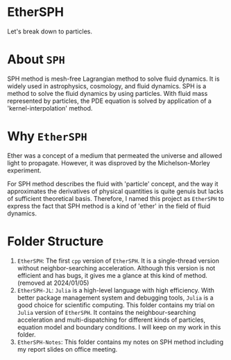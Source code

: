 # EtherSPH

Let's break down to particles.

# About `SPH`

SPH method is mesh-free Lagrangian method to solve fluid dynamics. It is widely used in astrophysics, cosmology, and fluid dynamics. SPH is a method to solve the fluid dynamics by using particles. With fluid mass represented by particles, the PDE equation is solved by application of a 'kernel-interpolation' method.

# Why `EtherSPH`

Ether was a concept of a medium that permeated the universe and allowed light to propagate. However, it was disproved by the Michelson-Morley experiment.

For SPH method describes the fluid with 'particle' concept, and the way it approximates the derivatives of physical quantities is quite genuis but lacks of sufficient theoretical basis. Therefore, I named this project as `EtherSPH` to express the fact that SPH method is a kind of 'ether' in the field of fluid dynamics.

# Folder Structure

1. `EtherSPH`: The first `cpp` version of `EtherSPH`. It is a single-thread version without neighbor-searching acceleration. Although this version is not efficient and has bugs, it gives me a glance at this kind of method. (removed at 2024/01/05)
2. `EtherSPH-JL`: `Julia` is a high-level language with high efficiency. With better package management system and debugging tools, `Julia` is a good choice for scientific computing. This folder contains my trial on `Julia` version of `EtherSPH`. It contains the neighbour-searching acceleration and multi-dispatching for different kinds of particles, equation model and boundary conditions. I will keep on my work in this folder.
3. `EtherSPH-Notes`: This folder contains my notes on SPH method including my report slides on office meeting.